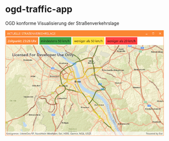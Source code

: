 # ogd-traffic-app
OGD konforme Visualisierung der Straßenverkehrslage

![Aktuelle Straßenverkehrslage](https://github.com/gisfromscratch/ogd-traffic-app/blob/master/doc/Aktuelle-Verkehrslage-Klein.png)
